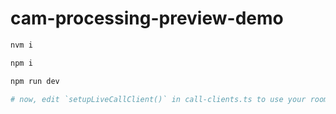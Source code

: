 # cam-processing-preview-demo

```bash
nvm i

npm i

npm run dev

# now, edit `setupLiveCallClient()` in call-clients.ts to use your room url
```
